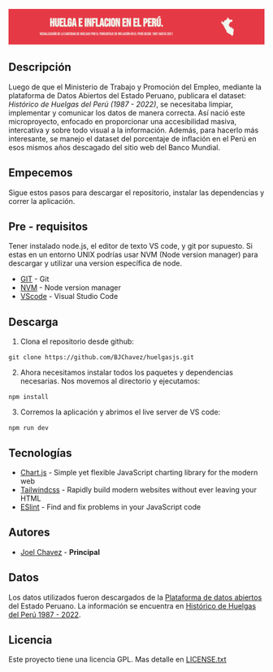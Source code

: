 
![Fondo](./public/img/fondo.png)


## Descripción

Luego de que el Ministerio de Trabajo y Promoción del Empleo, mediante la plataforma de Datos Abiertos del Estado Peruano, publicara el dataset:  *Histórico de Huelgas del Perú (1987 - 2022)*, se necesitaba limpiar, implementar y comunicar los datos de manera correcta. Así nació este microproyecto, enfocado en proporcionar una accesibilidad masiva, intercativa y sobre todo visual a la información. Además, para hacerlo más interesante, se manejo el dataset del porcentaje de inflación en el Perú en esos mismos años descagado del sitio web del Banco Mundial. 

## Empecemos

Sigue estos pasos para descargar el repositorio, instalar las dependencias y correr la aplicación. 

## Pre - requisitos

Tener instalado node.js, el editor de texto VS code, y git por supuesto. Si estas en un entorno UNIX podrías usar NVM (Node version manager) para descargar y utilizar una version específica de node. 

* [GIT](https://git-scm.com/downloads) - Git
* [NVM](https://github.com/nvm-sh/nvm) - Node version manager
* [VScode](https://code.visualstudio.com/) - Visual Studio Code


## Descarga

1. Clona el repositorio desde github:

```
git clone https://github.com/BJChavez/huelgasjs.git
```

2. Ahora necesitamos instalar todos los paquetes y dependencias necesarias. Nos movemos al directorio y ejecutamos:

```
npm install
```

3. Corremos la aplicación y abrimos el live server de VS code:

```
npm run dev
```

## Tecnologías

* [Chart.js](https://www.chartjs.org/) - Simple yet flexible JavaScript charting library for the modern web
* [Tailwindcss](https://tailwindcss.com/) - Rapidly build modern websites without ever leaving your HTML
* [ESlint](https://eslint.org/) - Find and fix problems in your JavaScript code

## Autores
* [Joel Chavez](https://github.com/BJChavez) -  **Principal**

## Datos

Los datos utilizados fueron descargados de la [Plataforma de datos abiertos](https://www.datosabiertos.gob.pe/) del Estado Peruano. La información se encuentra en [Histórico de Huelgas del Perú 1987 - 2022](https://www.datosabiertos.gob.pe/dataset/hist%C3%B3rico-de-huelgas-del-per%C3%BA-1987-2022-ministerio-de-trabajo-y-promoci%C3%B3n-del-empleo-mtpe).

## Licencia

Este proyecto tiene una licencia GPL. Mas detalle en [LICENSE.txt](LICENSE.txt)




